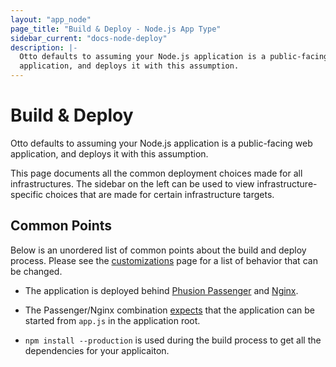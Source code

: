 ```yaml
---
layout: "app_node"
page_title: "Build & Deploy - Node.js App Type"
sidebar_current: "docs-node-deploy"
description: |-
  Otto defaults to assuming your Node.js application is a public-facing web
  application, and deploys it with this assumption.
---
```


# Build & Deploy

Otto defaults to assuming your Node.js application is a public-facing web
application, and deploys it with this assumption.

This page documents all the common deployment choices made for all
infrastructures. The sidebar on the left can be used to view
infrastructure-specific choices that are made for certain infrastructure
targets.

## Common Points

Below is an unordered list of common points about the build and deploy
process. Please see the [customizations](/docs/apps/node/customization.html)
page for a list of behavior that can be changed.

  * The application is deployed behind [Phusion Passenger](https://www.phusionpassenger.com/)
    and [Nginx](http://nginx.org/).

  * The Passenger/Nginx combination
    [expects](https://www.phusionpassenger.com/library/config/nginx/reference/#example-2)
    that the application can be started from `app.js` in the application
    root.

  * `npm install --production` is used during the build process to
    get all the dependencies for your applicaiton.
